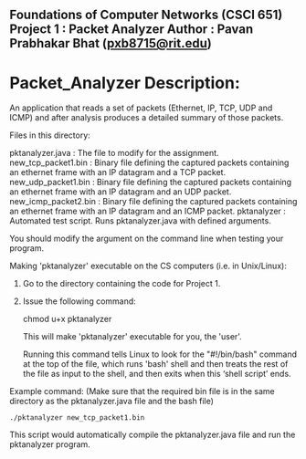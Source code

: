 

Foundations of Computer Networks (CSCI 651)
Project 1 : Packet Analyzer
Author    : Pavan Prabhakar Bhat (pxb8715@rit.edu)
----------------------------------------------------------------------------------

# Packet_Analyzer Description: 
An application that reads a set of packets (Ethernet, IP, TCP, UDP and ICMP) and after analysis produces a detailed summary of those packets.

Files in this directory:

pktanalyzer.java      :  The file to modify for the assignment.
new_tcp_packet1.bin   :  Binary file defining the captured packets containing an ethernet frame with an IP datagram and a TCP packet.
new_udp_packet1.bin   :  Binary file defining the captured packets containing an ethernet frame with an IP datagram and an UDP packet.
new_icmp_packet2.bin  :  Binary file defining the captured packets containing an ethernet frame with an IP datagram and an ICMP packet.
pktanalyzer           :  Automated test script. Runs pktanalyzer.java with defined arguments.
                 

You should modify the argument on the command line when testing your program.

Making 'pktanalyzer' executable on the CS computers (i.e. in Unix/Linux):

  1. Go to the directory containing the code for Project 1.
  2. Issue the following command:

        chmod u+x pktanalyzer
     
     This will make 'pktanalyzer' executable for you, the 'user'. 
	 
     Running this command tells Linux to look for the "#!/bin/bash" command at
     the top of the file, which runs 'bash' shell and then treats the rest of
     the file as input to the shell, and then exits when this ‘shell script’ ends.
    
Example command: (Make sure that the required bin file is in the same directory as the pktanalyzer.java file and the bash file)

    ./pktanalyzer new_tcp_packet1.bin
    
This script would automatically compile the pktanalyzer.java file and run the pktanalyzer program.


